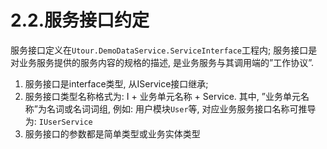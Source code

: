# 2.2.服务接口约定
服务接口定义在```Utour.DemoDataService.ServiceInterface```工程内; 服务接口是对业务服务提供的服务内容的规格的描述, 是业务服务与其调用端的”工作协议”.
1. 服务接口是interface类型, 从IService接口继承;
2. 服务接口类型名称格式为: I + 业务单元名称 + Service. 其中, ”业务单元名  称”为名词或名词词组, 例如: 用户模块```User```等, 对应业务服务接口名称可推导为: ```IUserService```
3. 服务接口的参数都是简单类型或业务实体类型

